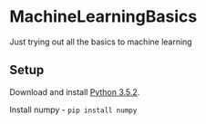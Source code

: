 # MachineLearningBasics
Just trying out all the basics to machine learning

## Setup
Download and install [Python 3.5.2](https://www.python.org/downloads/release/python-352/).

Install numpy - `pip install numpy`
